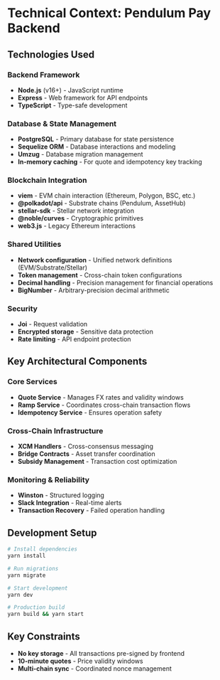 # Technical Context: Pendulum Pay Backend

## Technologies Used

### Backend Framework
- **Node.js** (v16+) - JavaScript runtime
- **Express** - Web framework for API endpoints
- **TypeScript** - Type-safe development

### Database & State Management
- **PostgreSQL** - Primary database for state persistence
- **Sequelize ORM** - Database interactions and modeling
- **Umzug** - Database migration management
- **In-memory caching** - For quote and idempotency key tracking

### Blockchain Integration
- **viem** - EVM chain interaction (Ethereum, Polygon, BSC, etc.)
- **@polkadot/api** - Substrate chains (Pendulum, AssetHub)
- **stellar-sdk** - Stellar network integration
- **@noble/curves** - Cryptographic primitives
- **web3.js** - Legacy Ethereum interactions

### Shared Utilities
- **Network configuration** - Unified network definitions (EVM/Substrate/Stellar)
- **Token management** - Cross-chain token configurations
- **Decimal handling** - Precision management for financial operations
- **BigNumber** - Arbitrary-precision decimal arithmetic

### Security
- **Joi** - Request validation
- **Encrypted storage** - Sensitive data protection
- **Rate limiting** - API endpoint protection

## Key Architectural Components

### Core Services
- **Quote Service** - Manages FX rates and validity windows
- **Ramp Service** - Coordinates cross-chain transaction flows
- **Idempotency Service** - Ensures operation safety

### Cross-Chain Infrastructure
- **XCM Handlers** - Cross-consensus messaging
- **Bridge Contracts** - Asset transfer coordination
- **Subsidy Management** - Transaction cost optimization

### Monitoring & Reliability
- **Winston** - Structured logging
- **Slack Integration** - Real-time alerts
- **Transaction Recovery** - Failed operation handling

## Development Setup

```bash
# Install dependencies
yarn install

# Run migrations
yarn migrate

# Start development
yarn dev

# Production build
yarn build && yarn start
```

## Key Constraints
- **No key storage** - All transactions pre-signed by frontend
- **10-minute quotes** - Price validity windows
- **Multi-chain sync** - Coordinated nonce management
